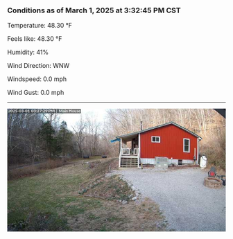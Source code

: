 ### Conditions as of March 1, 2025 at 3:32:45 PM CST 

Temperature: 48.30 &deg;F

Feels like: 48.30 &deg;F

Humidity: 41%

Wind Direction: WNW

Windspeed: 0.0 mph

Wind Gust: 0.0 mph

---

<img src="./images/latest.jpeg"/>

